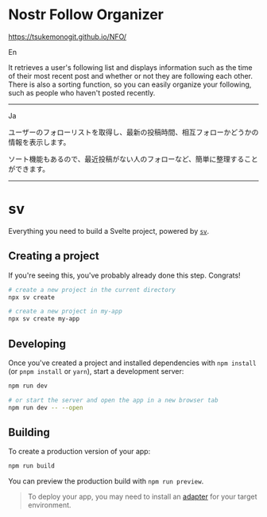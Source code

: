 # Nostr Follow Organizer
https://tsukemonogit.github.io/NFO/

En

It retrieves a user's following list and displays information such as the time of their most recent post and whether or not they are following each other. There is also a sorting function, so you can easily organize your following, such as people who haven't posted recently.

---
Ja

ユーザーのフォローリストを取得し、最新の投稿時間、相互フォローかどうかの情報を表示します。 

ソート機能もあるので、最近投稿がない人のフォローなど、簡単に整理することができます。


------
# sv

Everything you need to build a Svelte project, powered by [`sv`](https://github.com/sveltejs/cli).

## Creating a project

If you're seeing this, you've probably already done this step. Congrats!

```bash
# create a new project in the current directory
npx sv create

# create a new project in my-app
npx sv create my-app
```

## Developing

Once you've created a project and installed dependencies with `npm install` (or `pnpm install` or `yarn`), start a development server:

```bash
npm run dev

# or start the server and open the app in a new browser tab
npm run dev -- --open
```

## Building

To create a production version of your app:

```bash
npm run build
```

You can preview the production build with `npm run preview`.

> To deploy your app, you may need to install an [adapter](https://svelte.dev/docs/kit/adapters) for your target environment.

